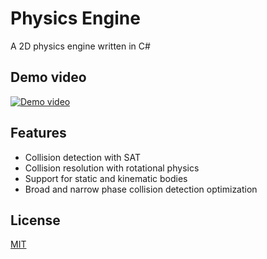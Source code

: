# Physics Engine
A 2D physics engine written in C#
## Demo video
[![Demo video](https://img.youtube.com/vi/QSWuwwYkN3g/0.jpg)](https://www.youtube.com/watch?v=QSWuwwYkN3g)
## Features
- Collision detection with SAT
- Collision resolution with rotational physics
- Support for static and kinematic bodies
- Broad and narrow phase collision detection optimization
## License
[MIT](https://choosealicense.com/licenses/mit/)
